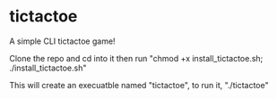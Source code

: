 # tictactoe
A simple CLI tictactoe game!

Clone the repo and cd into it then run 
"chmod +x install_tictactoe.sh; ./install_tictactoe.sh"

This will create an execuatble named "tictactoe", to run it,
"./tictactoe"
